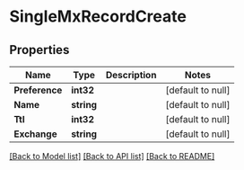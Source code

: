 # SingleMxRecordCreate

## Properties
Name | Type | Description | Notes
------------ | ------------- | ------------- | -------------
**Preference** | **int32** |  | [default to null]
**Name** | **string** |  | [default to null]
**Ttl** | **int32** |  | [default to null]
**Exchange** | **string** |  | [default to null]

[[Back to Model list]](../README.md#documentation-for-models) [[Back to API list]](../README.md#documentation-for-api-endpoints) [[Back to README]](../README.md)



